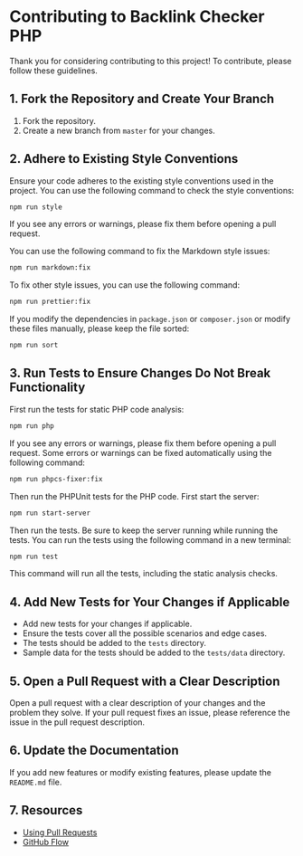 # Contributing to Backlink Checker PHP

Thank you for considering contributing to this project!
To contribute, please follow these guidelines.

## 1. Fork the Repository and Create Your Branch

1. Fork the repository.
2. Create a new branch from `master` for your changes.

## 2. Adhere to Existing Style Conventions

Ensure your code adheres to the existing style conventions used in the project.
You can use the following command to check the style conventions:

```bash
npm run style
```

If you see any errors or warnings, please fix them before opening a pull request.

You can use the following command to fix the Markdown style issues:

```bash
npm run markdown:fix
```

To fix other style issues, you can use the following command:

```bash
npm run prettier:fix
```

If you modify the dependencies in `package.json` or `composer.json` or modify these files manually,
please keep the file sorted:

```bash
npm run sort
```

## 3. Run Tests to Ensure Changes Do Not Break Functionality

First run the tests for static PHP code analysis:

```bash
npm run php
```

If you see any errors or warnings, please fix them before opening a pull request.
Some errors or warnings can be fixed automatically using the following command:

```bash
npm run phpcs-fixer:fix
```

Then run the PHPUnit tests for the PHP code. First start the server:

```bash
npm run start-server
```

Then run the tests.
Be sure to keep the server running while running the tests.
You can run the tests using the following command in a new terminal:

```bash
npm run test
```

This command will run all the tests, including the static analysis checks.

## 4. Add New Tests for Your Changes if Applicable

* Add new tests for your changes if applicable.
* Ensure the tests cover all the possible scenarios and edge cases.
* The tests should be added to the `tests` directory.
* Sample data for the tests should be added to the `tests/data` directory.

## 5. Open a Pull Request with a Clear Description

Open a pull request with a clear description of your changes and the problem they solve.
If your pull request fixes an issue, please reference the issue in the pull request description.

## 6. Update the Documentation

If you add new features or modify existing features, please update the `README.md` file.

## 7. Resources

* [Using Pull Requests](https://docs.github.com/en/pull-requests/collaborating-with-pull-requests/proposing-changes-to-your-work-with-pull-requests/about-pull-requests)
* [GitHub Flow](https://docs.github.com/en/get-started/using-github/github-flow)
